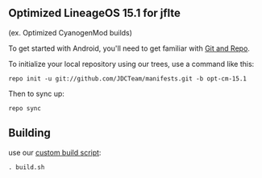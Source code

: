 
Optimized LineageOS 15.1 for jflte
---------------
(ex. Optimized CyanogenMod builds)

To get started with Android, you'll need to get
familiar with [Git and Repo](http://source.android.com/source/using-repo.html).

To initialize your local repository using our trees, use a command like this:

    repo init -u git://github.com/JDCTeam/manifests.git -b opt-cm-15.1

Then to sync up:

    repo sync

Building
---------------


use our [custom build script](https://github.com/JDCTeam/android_vendor_jdc/blob/opt-cm-15.1/build.sh):

    . build.sh

